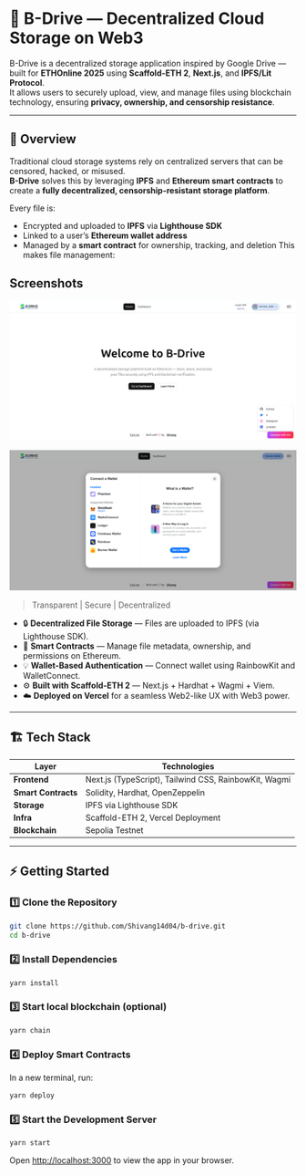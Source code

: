 # 🚀 B-Drive — Decentralized Cloud Storage on Web3

B-Drive is a decentralized storage application inspired by Google Drive — built for **ETHOnline 2025** using **Scaffold-ETH 2**, **Next.js**, and **IPFS/Lit Protocol**.  
It allows users to securely upload, view, and manage files using blockchain technology, ensuring **privacy, ownership, and censorship resistance**.

---

## 🧠 Overview

Traditional cloud storage systems rely on centralized servers that can be censored, hacked, or misused.  
**B-Drive** solves this by leveraging **IPFS** and **Ethereum smart contracts** to create a **fully decentralized, censorship-resistant storage platform**.

Every file is:

- Encrypted and uploaded to **IPFS** via **Lighthouse SDK**
- Linked to a user’s **Ethereum wallet address**
- Managed by a **smart contract** for ownership, tracking, and deletion
  This makes file management:

## Screenshots

![HomePage](packages/nextjs/public/screenshots/homePage.png)

![Upload File](packages/nextjs/public/screenshots/homePage2.png)

> Transparent | Secure | Decentralized

- 🔒 **Decentralized File Storage** — Files are uploaded to IPFS (via Lighthouse SDK).
- 🧾 **Smart Contracts** — Manage file metadata, ownership, and permissions on Ethereum.
- 💡 **Wallet-Based Authentication** — Connect wallet using RainbowKit and WalletConnect.
- ⚙️ **Built with Scaffold-ETH 2** — Next.js + Hardhat + Wagmi + Viem.
- ☁️ **Deployed on Vercel** for a seamless Web2-like UX with Web3 power.

---

## 🏗️ Tech Stack

| Layer               | Technologies                                          |
| ------------------- | ----------------------------------------------------- |
| **Frontend**        | Next.js (TypeScript), Tailwind CSS, RainbowKit, Wagmi |
| **Smart Contracts** | Solidity, Hardhat, OpenZeppelin                       |
| **Storage**         | IPFS via Lighthouse SDK                               |
| **Infra**           | Scaffold-ETH 2, Vercel Deployment                     |
| **Blockchain**      | Sepolia Testnet                                       |

---

## ⚡ Getting Started

### 1️⃣ Clone the Repository

```bash
git clone https://github.com/Shivang14d04/b-drive.git
cd b-drive
```

### 2️⃣ Install Dependencies

```bash
yarn install
```

### 3️⃣ Start local blockchain (optional)

```bash
yarn chain
```

### 4️⃣ Deploy Smart Contracts

In a new terminal, run:

```bash
yarn deploy
```

### 5️⃣ Start the Development Server

```bash
yarn start
```

Open [http://localhost:3000](http://localhost:3000) to view the app in your browser.
